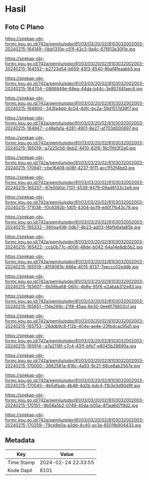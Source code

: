 # Hasil

## Foto C Plano

https://sirekap-obj-formc.kpu.go.id/742a/pemilu/pdpr/81/03/03/20/02/8103032002003-20240215-164149--0bb1310e-c51f-43c3-9a4c-67f813e30f1e.jpg

https://sirekap-obj-formc.kpu.go.id/742a/pemilu/pdpr/81/03/03/20/02/8103032002003-20240215-164552--b2723d54-b659-43f3-8540-8baf4feaabb5.jpg

https://sirekap-obj-formc.kpu.go.id/742a/pemilu/pdpr/81/03/03/20/02/8103032002003-20240215-164704--0866849e-68ea-44da-b44c-3e80744faec6.jpg

https://sirekap-obj-formc.kpu.go.id/742a/pemilu/pdpr/81/03/03/20/02/8103032002003-20240215-164800--343fa4dd-4c04-4dfc-bc2a-59d1517d39f7.jpg

https://sirekap-obj-formc.kpu.go.id/742a/pemilu/pdpr/81/03/03/20/02/8103032002003-20240215-164847--c48efa1a-4281-4901-8e27-af703d000697.jpg

https://sirekap-obj-formc.kpu.go.id/742a/pemilu/pdpr/81/03/03/20/02/8103032002003-20240215-165019--a7225c56-8eb2-4410-82f8-18c11fd3f2a0.jpg

https://sirekap-obj-formc.kpu.go.id/742a/pemilu/pdpr/81/03/03/20/02/8103032002003-20240215-170941--cbe16408-b08f-4237-9111-acc1f52f4bd3.jpg

https://sirekap-obj-formc.kpu.go.id/742a/pemilu/pdpr/81/03/03/20/02/8103032002003-20240215-165207--67e5fd0d-7101-4539-9479-09ad8133c2e8.jpg

https://sirekap-obj-formc.kpu.go.id/742a/pemilu/pdpr/81/03/03/20/02/8103032002003-20240215-171038--f0c6392b-1d05-4304-bcf9-ed0f7fb43c79.jpg

https://sirekap-obj-formc.kpu.go.id/742a/pemilu/pdpr/81/03/03/20/02/8103032002003-20240215-165332--360ea498-0db7-4b23-ad03-f4bfb6a1a85b.jpg

https://sirekap-obj-formc.kpu.go.id/742a/pemilu/pdpr/81/03/03/20/02/8103032002003-20240215-165422--ccb0b77c-d006-48de-b042-64a14e8db5b2.jpg

https://sirekap-obj-formc.kpu.go.id/742a/pemilu/pdpr/81/03/03/20/02/8103032002003-20240215-165519--4f59081b-686e-4015-8137-7eeccc02eddb.jpg

https://sirekap-obj-formc.kpu.go.id/742a/pemilu/pdpr/81/03/03/20/02/8103032002003-20240215-165607--6b56ba68-060c-4b8e-95f6-e2abab312e83.jpg

https://sirekap-obj-formc.kpu.go.id/742a/pemilu/pdpr/81/03/03/20/02/8103032002003-20240215-165651--f14e269c-21f8-45aa-8e30-0ee6f79803cf.jpg

https://sirekap-obj-formc.kpu.go.id/742a/pemilu/pdpr/81/03/03/20/02/8103032002003-20240215-165753--26ddb9c8-f12b-404e-ae4e-23fbdcac95d1.jpg

https://sirekap-obj-formc.kpu.go.id/742a/pemilu/pdpr/81/03/03/20/02/8103032002003-20240215-165914--a7a2118f-c7c4-431f-bfb7-e8045b28690a.jpg

https://sirekap-obj-formc.kpu.go.id/742a/pemilu/pdpr/81/03/03/20/02/8103032002003-20240215-170000--3662581a-616c-4a93-9c21-66ce8ab2567e.jpg

https://sirekap-obj-formc.kpu.go.id/742a/pemilu/pdpr/81/03/03/20/02/8103032002003-20240215-170045--4b5dfaab-4b48-4d2b-bdc4-f1b3e3d90d9f.jpg

https://sirekap-obj-formc.kpu.go.id/742a/pemilu/pdpr/81/03/03/20/02/8103032002003-20240215-170151--9b58a5b2-0749-45da-b05a-4f1aa6d7f9d2.jpg

https://sirekap-obj-formc.kpu.go.id/742a/pemilu/pdpr/81/03/03/20/02/8103032002003-20240215-170259--79ce8e0a-a2dd-4c40-ac3a-6501fb904433.jpg


## Metadata

| Key        | Value               |
| ---------- | ------------------- |
| Time Stamp | 2024-02-24 22:33:55 |
| Kode Dapil | 8101                |



